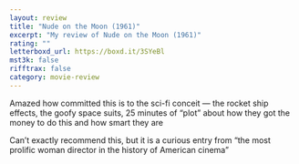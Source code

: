 ```yaml
---
layout: review
title: "Nude on the Moon (1961)"
excerpt: "My review of Nude on the Moon (1961)"
rating: ""
letterboxd_url: https://boxd.it/3SYeBl
mst3k: false
rifftrax: false
category: movie-review
---
```


Amazed how committed this is to the sci-fi conceit — the rocket ship effects, the goofy space suits, 25 minutes of “plot” about how they got the money to do this and how smart they are

Can’t exactly recommend this, but it is a curious entry from “the most prolific woman director in the history of American cinema”
